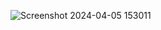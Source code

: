 ![Screenshot 2024-04-05 153011](https://github.com/SalvaMexCes/AnimalKingdom/assets/162367617/003c3e92-14b9-4740-82ce-1e2a4d8af3ea)
